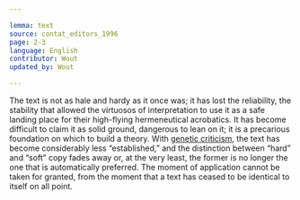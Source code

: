 ```yaml
---

lemma: text
source: contat_editors_1996
page: 2-3
language: English
contributor: Wout
updated_by: Wout

---
```


The text is not as hale and hardy as it once was; it has lost the reliability, the stability that allowed the virtuosos of interpretation to use it as a safe landing place for their high-flying hermeneutical acrobatics. It has become difficult to claim it as solid ground, dangerous to lean on it; it is a precarious foundation on which to build a theory. With [genetic criticism](geneticCriticism.html), the text has become considerably less “established,” and the distinction between “hard” and “soft” copy fades away or, at the very least, the former is no longer the one that is automatically preferred. The moment of application cannot be taken for granted, from the moment that a text has ceased to be identical to itself on all point.
